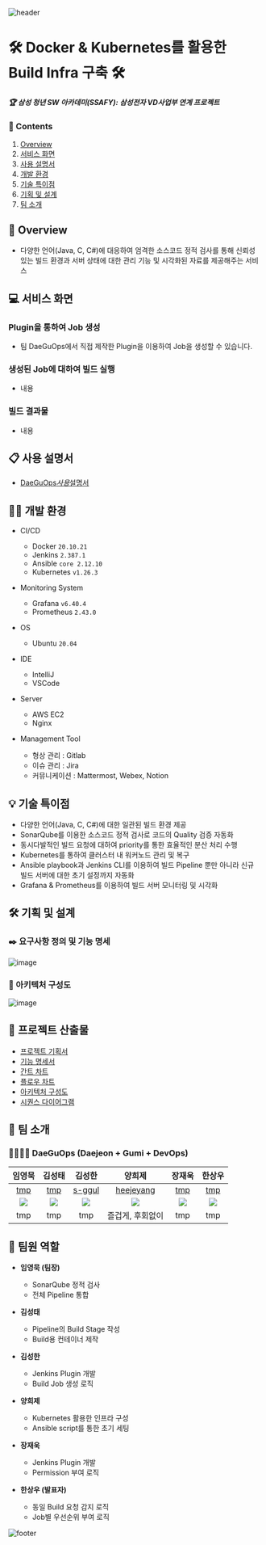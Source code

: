 ![header](https://capsule-render.vercel.app/api?type=waving&color=auto&height=300&section=header&text=DaeGuOps&fontSize=90)

# 🛠️ Docker & Kubernetes를 활용한 Build Infra 구축 🛠️

##### 🏆 삼성 청년 SW 아카데미(SSAFY): 삼성전자 VD사업부 연계 프로젝트

### 📜 Contents

1.  [Overview](#-overview)
2.  [서비스 화면](#-서비스-화면)
3.  [사용 설명서](#-사용-설명서)
4.  [개발 환경](#-개발-환경)
5.  [기술 특이점](#-기술-특이점)
6.  [기획 및 설계](#-기획-및-설계)
7.  [팀 소개](#-팀-소개)

## 👀 Overview

- 다양한 언어(Java, C, C#)에 대응하여 엄격한 소스코드 정적 검사를 통해 신뢰성 있는 빌드 환경과 서버 상태에 대한 관리 기능 및 시각화된 자료를 제공해주는 서비스

## 💻 서비스 화면

### Plugin을 통하여 Job 생성

- 팀 DaeGuOps에서 직접 제작한 Plugin을 이용하여 Job을 생성할 수 있습니다.

### 생성된 Job에 대하여 빌드 실행

- 내용

### 빌드 결과물

- 내용

## 📋 사용 설명서

- [DaeGuOps*사용*설명서](https://lab.ssafy.com/s08-s-project/S08P21S003/-/blob/develop/porting-manual/porting_manual.md)

## 👨‍💻 개발 환경

- CI/CD

  - Docker `20.10.21`
  - Jenkins `2.387.1`
  - Ansible `core 2.12.10`
  - Kubernetes `v1.26.3`

- Monitoring System

  - Grafana `v6.40.4`
  - Prometheus `2.43.0`

- OS

  - Ubuntu `20.04`

- IDE

  - IntelliJ
  - VSCode

- Server

  - AWS EC2
  - Nginx

- Management Tool

  - 형상 관리 : Gitlab
  - 이슈 관리 : Jira
  - 커뮤니케이션 : Mattermost, Webex, Notion

## 💡 기술 특이점

- 다양한 언어(Java, C, C#)에 대한 일관된 빌드 환경 제공
- SonarQube를 이용한 소스코드 정적 검사로 코드의 Quality 검증 자동화
- 동시다발적인 빌드 요청에 대하여 priority를 통한 효율적인 분산 처리 수행
- Kubernetes를 통하여 클러스터 내 워커노드 관리 및 복구
- Ansible playbook과 Jenkins CLI를 이용하여 빌드 Pipeline 뿐만 아니라 신규 빌드 서버에 대한 초기 설정까지 자동화
- Grafana & Prometheus를 이용하여 빌드 서버 모니터링 및 시각화

## 🛠️ 기획 및 설계

### ✒️ 요구사항 정의 및 기능 명세

![image](https://user-images.githubusercontent.com/89143804/229289934-10fa6994-7100-4479-8fca-59b6f1cd235b.png)

### 🎨 아키텍처 구성도

![image](https://user-images.githubusercontent.com/89143804/229290404-ded8a4aa-e05e-43b3-af08-64cfb16356e9.png)

## 📂 프로젝트 산출물

- [프로젝트 기획서](https://miracle3070.notion.site/23fb522bbc574c3e8d842d299ef7a5f9)
- [기능 명세서](https://miracle3070.notion.site/_230330-52653dbcd69943d29191a76b2786d2fb)
- [간트 차트](https://miracle3070.notion.site/bfef572eea6a4cf89022477c5c3a1cfb)
- [플로우 차트](https://miracle3070.notion.site/74e0c543780a458293a8b06e1524c124)
- [아키텍처 구성도](https://miracle3070.notion.site/cf6efbf8366647bfa2768c7bc160e2ab)
- [시퀀스 다이어그램](https://miracle3070.notion.site/a0b613abded1439da15b65b4dcf7f4d6)

## 🦹‍ 팀 소개

### 👨‍👩‍👦‍👦 DaeGuOps (Daejeon + Gumi + DevOps)

|                       임영묵                       |                       김성태                       |                          김성한                           |                          양희제                           |                       장재욱                       |                       한상우                       |
| :------------------------------------------------: | :------------------------------------------------: | :-------------------------------------------------------: | :-------------------------------------------------------: | :------------------------------------------------: | :------------------------------------------------: |
|                      [tmp]()                       |                      [tmp]()                       |            [s-ggul](https://github.com/s-ggul)            |         [heejeyang](https://github.com/HeeJeYang)         |                      [tmp]()                       |                      [tmp]()                       |
| ![](https://avatars.githubusercontent.com/u/0?v=4) | ![](https://avatars.githubusercontent.com/u/0?v=4) | ![](https://avatars.githubusercontent.com/u/80890062?v=4) | ![](https://avatars.githubusercontent.com/u/89143804?v=4) | ![](https://avatars.githubusercontent.com/u/0?v=4) | ![](https://avatars.githubusercontent.com/u/0?v=4) |
|                        tmp                         |                        tmp                         |                            tmp                            |                     즐겁게, 후회없이                      |                        tmp                         |                        tmp                         |

## 📐 팀원 역할

- **임영묵 (팀장)**

  - SonarQube 정적 검사
  - 전체 Pipeline 통합

- **김성태**

  - Pipeline의 Build Stage 작성
  - Build용 컨테이너 제작

- **김성한**

  - Jenkins Plugin 개발
  - Build Job 생성 로직

- **양희제**

  - Kubernetes 활용한 인프라 구성
  - Ansible script를 통한 초기 세팅

- **장재욱**

  - Jenkins Plugin 개발
  - Permission 부여 로직

- **한상우 (발표자)**
  - 동일 Build 요청 감지 로직
  - Job별 우선순위 부여 로직

![footer](https://capsule-render.vercel.app/api?type=waving&color=auto&height=300&section=footer&text=Thank you&fontSize=90)
